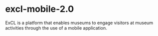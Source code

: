 # excl-mobile-2.0
ExCL is a platform that enables museums to engage visitors at museum activities through the use of a mobile application.
